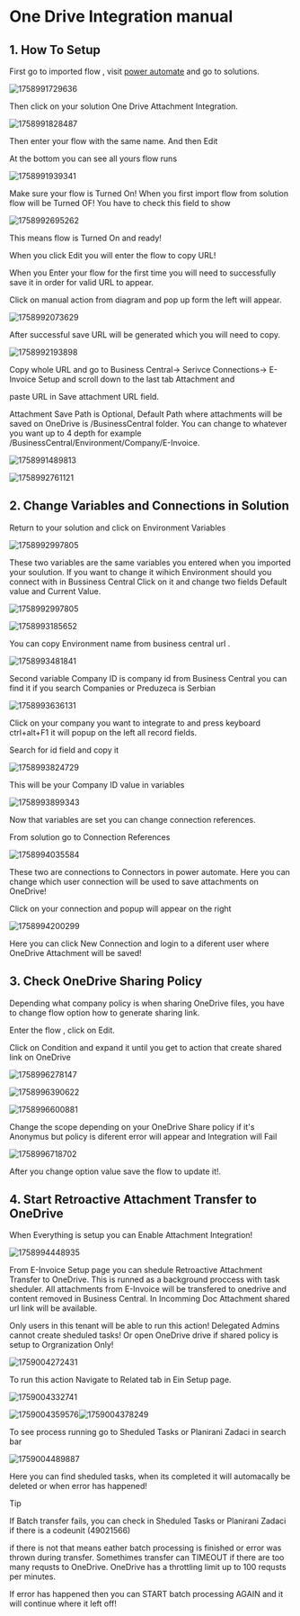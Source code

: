 # One Drive Integration manual

## 1. How To Setup

First go to imported flow , visit [power automate](https://make.powerautomate.com/) and go to solutions.

![1758991729636](image/OneDriveIntegrationManual/1758991729636.png)

Then click on your solution One Drive Attachment Integration.

![1758991828487](image/OneDriveIntegrationManual/1758991828487.png)

Then enter your flow with the same name. And then Edit

At the bottom you can see all yours flow runs

![1758991939341](image/OneDriveIntegrationManual/1758991939341.png)

Make sure your flow is Turned On! When you first import flow from solution flow will be Turned OF! You have to check this field to show

![1758992695262](image/OneDriveIntegrationManual/1758992695262.png)

This means flow is  Turned On and ready!

When you click Edit you will enter the flow to copy URL!

When you Enter your flow for the first time you will need to successfully save it in order for valid URL to appear.

Click on manual action from diagram and pop up form the left will appear.

![1758992073629](image/OneDriveIntegrationManual/1758992073629.png)

After successful save URL will be generated which you will need to copy.

![1758992193898](image/OneDriveIntegrationManual/1758992193898.png)

Copy whole URL and go to Business Central-> Serivce Connections-> E-Invoice Setup and scroll down to the last tab Attachment and

paste URL in Save attachment URL field.

Attachment Save Path is Optional, Default Path where attachments will be saved on OneDrive is /BusinessCentral folder. You can change to whatever you want up to 4 depth for example /BusinessCentral/Environment/Company/E-Invoice.

![1758991489813](image/OneDriveIntegrationManual/1758991489813.png)

![1758992761121](image/OneDriveIntegrationManual/1758992761121.png)

## 2. Change Variables and Connections in Solution

Return to your solution and click on Environment Variables

![1758992997805](image/OneDriveIntegrationManual/1758992997805.png)

These two variables are the same variables you entered when you imported your soulution. If you want to change it wihich Environment should you connect with in Bussiness Central Click on it and change two fields Default value and Current Value.

![1758992997805](image/OneDriveIntegrationManual/1758992997805.png)

![1758993185652](image/OneDriveIntegrationManual/1758993185652.png)

You can copy Environment name from business central url .

![1758993481841](image/OneDriveIntegrationManual/1758993481841.png)

Second variable Company ID is company id from Business Central you can find it if you  search Companies or Preduzeca is Serbian

![1758993636131](image/OneDriveIntegrationManual/1758993636131.png)

Click on your company you want to integrate to and press keyboard ctrl+alt+F1 it will popup on the left all record fields.

Search for id field and copy it

![1758993824729](image/OneDriveIntegrationManual/1758993824729.png)

This will be your Company ID value in variables

![1758993899343](image/OneDriveIntegrationManual/1758993899343.png)

Now that variables are set you can change connection references.

From solution go to Connection References

![1758994035584](image/OneDriveIntegrationManual/1758994035584.png)

These two are connections to Connectors in power automate. Here you can change which user connection will be used to save attachments on OneDrive!

Click on your connection and popup will appear on the right

![1758994200299](image/OneDriveIntegrationManual/1758994200299.png)

Here you can click New Connection and login to a diferent user where OneDrive Attachment will be saved!

## 3. Check OneDrive Sharing Policy

Depending what company policy is when sharing OneDrive files, you have to change flow option how to generate sharing link.

Enter the flow , click on Edit.

Click on Condition and expand it until you get to action that create shared link on OneDrive

![1758996278147](image/OneDriveIntegrationManual/1758996278147.png)

![1758996390622](image/OneDriveIntegrationManual/1758996390622.png)

![1758996600881](image/OneDriveIntegrationManual/1758996600881.png)

Change the scope depending on your OneDrive Share policy if it's Anonymus but policy is diferent error will appear and Integration will Fail

![1758996718702](image/OneDriveIntegrationManual/1758996718702.png)

After you change option value save the flow to update it!.

## 4. Start Retroactive Attachment Transfer to OneDrive

When Everything is setup you can Enable Attachment Integration!

![1758994448935](image/OneDriveIntegrationManual/1758994448935.png)

From E-Invoice Setup page you can shedule Retroactive Attachment Transfer to OneDrive. This is runned as a background proccess with task sheduler. All attachments from E-Invoice will be transfered to onedrive and content removed in Business Central. In Incomming Doc Attachment shared url link will be available.

Only users in this tenant will be able to run this action! Delegated Admins cannot create sheduled tasks! Or open OneDrive drive if shared policy is setup to Orgranization Only!

![1759004272431](image/OneDriveIntegrationManual/1759004272431.png)

To run this action Navigate to Related tab in Ein Setup page.

![1759004332741](image/OneDriveIntegrationManual/1759004332741.png)

![1759004359576](image/OneDriveIntegrationManual/1759004359576.png)![1759004378249](image/OneDriveIntegrationManual/1759004378249.png)

To see process running go to Sheduled Tasks or Planirani Zadaci in search bar

![1759004489887](image/OneDriveIntegrationManual/1759004489887.png)

Here you can find sheduled tasks, when its completed it will automacally be deleted or when error has happened!

> [!TIP]
>
>
> If Batch transfer fails, you can check in Sheduled Tasks or Planirani Zadaci if there is a codeunit (49021566)
>
> if there is not that means eather batch processing is finished or error was thrown during transfer. Somethimes transfer can TIMEOUT if there are too many requsts to OneDrive. OneDrive has a throttling limit up to 100 requsts per minutes.
>
> If error has happened then you can START batch processing AGAIN and it will continue where it left off!
